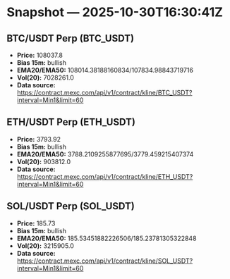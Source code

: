 # Snapshot — 2025-10-30T16:30:41Z

## BTC/USDT Perp (BTC_USDT)
- **Price:** 108037.8
- **Bias 15m:** bullish
- **EMA20/EMA50:** 108014.38188160834/107834.98843719716
- **Vol(20):** 7028261.0
- **Data source:** https://contract.mexc.com/api/v1/contract/kline/BTC_USDT?interval=Min1&limit=60

## ETH/USDT Perp (ETH_USDT)
- **Price:** 3793.92
- **Bias 15m:** bullish
- **EMA20/EMA50:** 3788.2109255877695/3779.459215407374
- **Vol(20):** 903812.0
- **Data source:** https://contract.mexc.com/api/v1/contract/kline/ETH_USDT?interval=Min1&limit=60

## SOL/USDT Perp (SOL_USDT)
- **Price:** 185.73
- **Bias 15m:** bullish
- **EMA20/EMA50:** 185.53451882226506/185.23781305322848
- **Vol(20):** 3215905.0
- **Data source:** https://contract.mexc.com/api/v1/contract/kline/SOL_USDT?interval=Min1&limit=60
